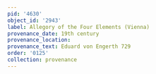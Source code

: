 ```yaml
---
pid: '4630'
object_id: '2943'
label: Allegory of the Four Elements (Vienna)
provenance_date: 19th century
provenance_location:
provenance_text: Eduard von Engerth 729
order: '0125'
collection: provenance
---
```

